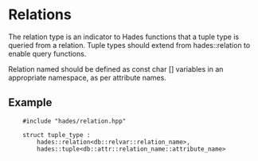 Relations
=========

The relation type is an indicator to Hades functions that a tuple type is
queried from a relation.  Tuple types should extend from hades::relation to
enable query functions.

Relation named should be defined as const char [] variables in an appropriate
namespace, as per attribute names.

Example
-------

        #include "hades/relation.hpp"

        struct tuple_type :
            hades::relation<db::relvar::relation_name>,
            hades::tuple<db::attr::relation_name::attribute_name>

